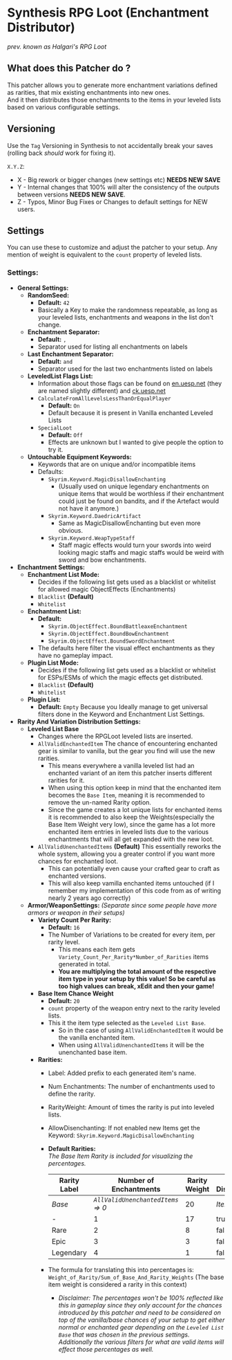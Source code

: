 # Synthesis RPG Loot (Enchantment Distributor)

*prev. known as Halgari's RPG Loot*

## What does this Patcher do ?

This patcher allows you to generate more enchantment variations defined as rarities,
that mix existing enchantments into new ones.  
And it then distributes those enchantments to the items in your leveled lists
based on various configurable settings.

## Versioning

Use the `Tag` Versioning in Synthesis to not accidentally break your saves
(rolling back *should* work for fixing it).

`X.Y.Z`:

- X - Big rework or bigger changes (new settings etc) **NEEDS NEW SAVE**
- Y - Internal changes that 100% will alter the consistency of the outputs between versions **NEEDS NEW SAVE**.
- Z - Typos, Minor Bug Fixes or Changes to default settings for NEW users.

## Settings

You can use these to customize and adjust the patcher to your setup.
Any mention of weight is equivalent to the `count` property of leveled lists.

### Settings:

- **General Settings:**
  - **RandomSeed:**
    - **Default:** `42`
    - Basically a Key to make the randomness repeatable, as long as your leveled lists,
      enchantments and weapons in the list don't change.
  - **Enchantment Separator:**
    - **Default:** `, `
    - Separator used for listing all enchantments on labels
  - **Last Enchantment Separator:**
    - **Default:** ` and `
    - Separator used for the last two enchantments listed on labels
  - **LeveledList Flags List:**
    - Information about those flags can be found on [en.uesp.net](https://en.uesp.net/wiki/Skyrim:Leveled_Lists)
      (they are named slightly different) and [ck.uesp.net](https://ck.uesp.net/wiki/LeveledItem)
    - `CalculateFromAllLevelsLessThanOrEqualPlayer`
      - **Default:** `On`
      - Default because it is present in Vanilla enchanted Leveled Lists
    - `SpecialLoot`
      - **Default:** `Off`
      - Effects are unknown but I wanted to give people the option to try it.
  - **Untouchable Equipment Keywords:**
    - Keywords that are on unique and/or incompatible items
    - Defaults:
      - `Skyrim.Keyword.MagicDisallowEnchanting`
        - (Usually used on unique legendary enchantments on unique items
          that would be worthless if their enchantment could just be found on bandits,
          and if the Artefact would not have it anymore.)
      - `Skyrim.Keyword.DaedricArtifact`
        - Same as MagicDisallowEnchanting but even more obvious.
      - `Skyrim.Keyword.WeapTypeStaff`
        - Staff magic effects would turn your swords into weird looking magic staffs
          and magic staffs would be weird with sword and bow enchantments.
- **Enchantment Settings:**
  - **Enchantment List Mode:**
    - Decides if the following list gets used as a blacklist or whitelist
      for allowed magic ObjectEffects (Enchantments)
    - `Blacklist` **(Default)**
    - `Whitelist`
  - **Enchantment List:**
    - **Default:**
      - `Skyrim.ObjectEffect.BoundBattleaxeEnchantment`
      - `Skyrim.ObjectEffect.BoundBowEnchantment`
      - `Skyrim.ObjectEffect.BoundSwordEnchantment`
    - The defaults here filter the visual effect enchantments as they have no gameplay impact.
  - **Plugin List Mode:**
    - Decides if the following list gets used as a blacklist or whitelist
      for ESPs/ESMs of which the magic effects get distributed.
    - `Blacklist` **(Default)**
    - `Whitelist`
  - **Plugin List:**
    - **Default:** `Empty` Because you Ideally manage to get universal filters done in the Keyword
      and Enchantment List Settings.
- **Rarity And Variation Distribution Settings:**
  - **Leveled List Base**
    - Changes where the RPGLoot leveled lists are inserted.
    - `AllValidEnchantedItem` The chance of encountering enchanted gear is similar to vanilla,
      but the gear you find will use the new rarities.
      - This means everywhere a vanilla leveled list had an enchanted variant of an item this patcher inserts
        different rarities for it.
      - When using this option keep in mind that the enchanted item becomes the `Base Item`,
        meaning it is recommended to remove the un-named Rarity option.
      - Since the game creates a lot unique lists for enchanted items it is recommended 
        to also keep the Weights(especially the Base Item Weight very low), since the game has 
        a lot more enchanted item entries in leveled lists due to the various enchantments that
        will all get expanded with the new loot.
    - `AllValidUnenchantedItems` **(Default)** This essentially reworks the whole system, 
      allowing you a greater control if you want more chances for enchanted loot.
      - This can potentially even cause your crafted gear to craft as enchanted versions.
      - This will also keep vamilla enchanted items untouched
        (if I remember my implementation of this code from as of writing nearly 2 years ago correctly)
  - **Armor/WeaponSettings:** _(Separate since some people have more armors or weapon in their setups)_
    - **Variety Count Per Rarity:**
      - **Default:** `16`
      - The Number of Variations to be created for every item, per rarity level.
        - This means each item gets `Variety_Count_Per_Rarity*Number_of_Rarities` items generated in total.
        - **You are multiplying the total amount of the respective item type in your setup by this value!
          So be careful as too high values can break, xEdit and then your game!**
    - **Base Item Chance Weight**
      - **Default:** `20`
      - `count` property of the weapon entry next to the rarity leveled lists.
      - This it the item type selected as the `Leveled List Base`.
        - So in the case of using `AllValidEnchantedItem` it would be the vanilla enchanted item.
        - When using `AllValidUnenchantedItems` it will be the unenchanted base item.
    - **Rarities:**
      - Label: Added prefix to each generated item's name.
      - Num Enchantments: The number of enchantments used to define the rarity.
      - RarityWeight: Amount of times the rarity is put into leveled lists.
      - AllowDisenchanting: If not enabled new Items get the Keyword: `Skyrim.Keyword.MagicDisallowEnchanting`
      - **Default Rarities:**  
        *The Base Item Rarity is included for visualizing the percentages.* 

        | Rarity Label | Number of Enchantments            | Rarity Weight | Allow Disenchanting | *Percentage* |
        |--------------|-----------------------------------|---------------|---------------------|--------------|
        | *Base*       | *`AllValidUnenchantedItems` => 0* | 20            | *Item Default*      | ~40,8%       |
        | -            | 1                                 | 17            | true                | ~34,7%       |
        | Rare         | 2                                 | 8             | false               | ~16,3%       |
        | Epic         | 3                                 | 3             | false               | ~6,1%        |
        | Legendary    | 4                                 | 1             | false               | ~2,1%        |
          
      - The formula for translating this into percentages is:
        `Weight_of_Rarity/Sum_of_Base_And_Rarity_Weights` (The base item weight is considered a rarity in this context)
        - *Disclaimer: The percentages won't be 100% reflected like this in gameplay since they only account for the
          chances introduced by this patcher and need to be considered on top of the vanilla/base chances of your setup
          to get either normal or enchanted gear depending on the `Leveled List Base` that was chosen in the previous
          settings. Additionally the various filters for what are valid items will effect those percentages as well.* 
